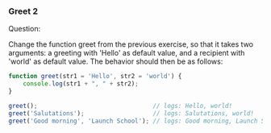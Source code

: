

### Greet 2

Question:

Change the function greet from the previous exercise, so that it takes two arguments: a greeting with 'Hello' as default value, and a recipient with 'world' as default value. The behavior should then be as follows:


```javascript
function greet(str1 = 'Hello', str2 = 'world') {
    console.log(str1 + ", " + str2);
}

greet();                                // logs: Hello, world!
greet('Salutations');                   // logs: Salutations, world!
greet('Good morning', 'Launch School'); // logs: Good morning, Launch School!
```